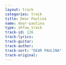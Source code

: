 ```yaml
---
layout: track
categories: track
title: Dear Paulina
name: dear-paulina
type: ahfow_track
track-id: 126
track-lyrics: 
track-guitar: 
track-author: 
track-sort: "DEAR PAULINA"
track-original: 
---
```

